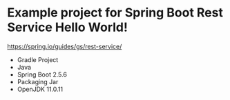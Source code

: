 # Example project for Spring Boot Rest Service Hello World!

https://spring.io/guides/gs/rest-service/

- Gradle Project
- Java
- Spring Boot 2.5.6
- Packaging Jar
- OpenJDK 11.0.11
